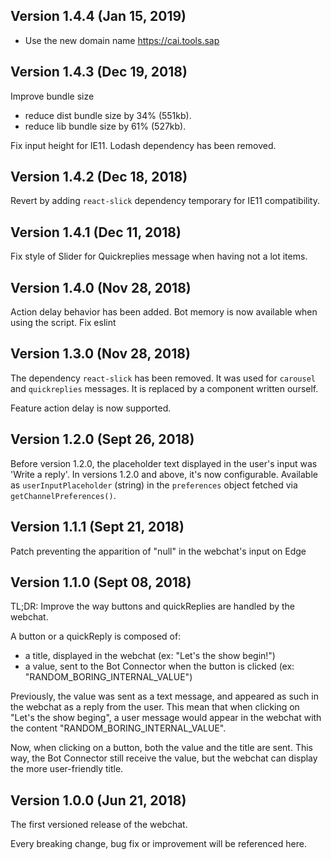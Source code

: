 ## Version 1.4.4 (Jan 15, 2019)

- Use the new domain name https://cai.tools.sap

## Version 1.4.3 (Dec 19, 2018)

Improve bundle size
- reduce dist bundle size by 34% (551kb).
- reduce lib bundle size by 61% (527kb).

Fix input height for IE11.
Lodash dependency has been removed.

## Version 1.4.2 (Dec 18, 2018)

Revert by adding `react-slick` dependency temporary for IE11 compatibility.

## Version 1.4.1 (Dec 11, 2018)

Fix style of Slider for Quickreplies message when having not a lot items.

## Version 1.4.0 (Nov 28, 2018)

Action delay behavior has been added.
Bot memory is now available when using the script.
Fix eslint

## Version 1.3.0 (Nov 28, 2018)

The dependency `react-slick` has been removed. It was used for `carousel` and `quickreplies` messages. It is replaced by a component written ourself.

Feature action delay is now supported.

## Version 1.2.0 (Sept 26, 2018)

Before version 1.2.0, the placeholder text displayed in the user's input was 'Write a reply'.
In versions 1.2.0 and above, it's now configurable.
Available as `userInputPlaceholder` (string) in the `preferences` object fetched via `getChannelPreferences()`.

## Version 1.1.1 (Sept 21, 2018)

Patch preventing the apparition of "null" in the webchat's input on Edge

## Version 1.1.0 (Sept 08, 2018)

TL;DR: Improve the way buttons and quickReplies are handled by the webchat.

A button or a quickReply is composed of:

- a title, displayed in the webchat (ex: "Let's the show begin!")
- a value, sent to the Bot Connector when the button is clicked (ex: "RANDOM_BORING_INTERNAL_VALUE")

Previously, the value was sent as a text message, and appeared as such in the webchat as a reply from the user. This mean that when clicking on "Let's the show beging", a user message would appear in the webchat with the content "RANDOM_BORING_INTERNAL_VALUE".

Now, when clicking on a button, both the value and the title are sent. This way, the Bot Connector still receive the value, but the webchat can display the more user-friendly title.

## Version 1.0.0 (Jun 21, 2018)

The first versioned release of the webchat.

Every breaking change, bug fix or improvement will be referenced here.
